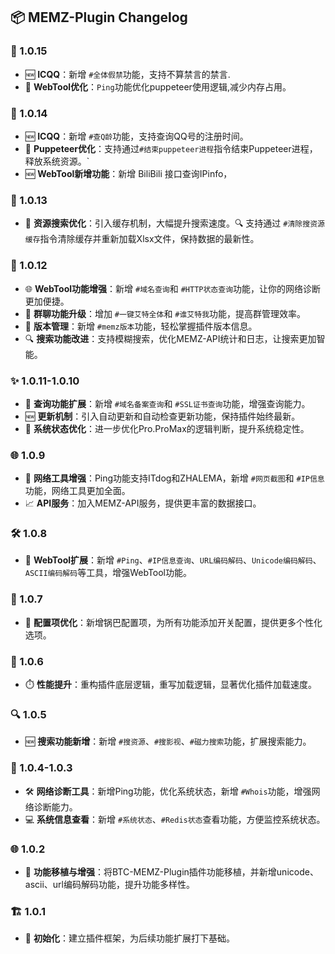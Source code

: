 ## 📦 MEMZ-Plugin Changelog

### 🌟 1.0.15

- 🆕 **ICQQ**：新增 `#全体假禁`功能，支持不算禁言的禁言.
- 🚀 **WebTool优化**：`Ping`功能优化puppeteer使用逻辑,减少内存占用。

### 🌟 1.0.14

- 🆕 **ICQQ**：新增 `#查Q龄`功能，支持查询QQ号的注册时间。
- 🚀 **Puppeteer优化**：支持通过`#结束puppeteer进程`指令结束Puppeteer进程，释放系统资源。`
- 🆕 **WebTool新增功能**：新增 BiliBili 接口查询IPinfo，

### 🌟 1.0.13

- 🚀 **资源搜索优化**：引入缓存机制，大幅提升搜索速度。🔍 支持通过 `#清除搜资源缓存`指令清除缓存并重新加载Xlsx文件，保持数据的最新性。

### 🌟 1.0.12

- 🌐 **WebTool功能增强**：新增 `#域名查询`和 `#HTTP状态查询`功能，让你的网络诊断更加便捷。
- 📢 **群聊功能升级**：增加 `#一键艾特全体`和 `#谁艾特我`功能，提高群管理效率。
- 📝 **版本管理**：新增 `#memz版本`功能，轻松掌握插件版本信息。
- 🔍 **搜索功能改进**：支持模糊搜索，优化MEMZ-API统计和日志，让搜索更加智能。

### ✨ 1.0.11-1.0.10

- 🔎 **查询功能扩展**：新增 `#域名备案查询`和 `#SSL证书查询`功能，增强查询能力。
- 🆕 **更新机制**：引入自动更新和自动检查更新功能，保持插件始终最新。
- 🤖 **系统状态优化**：进一步优化Pro.ProMax的逻辑判断，提升系统稳定性。

### 🌐 1.0.9

- 📡 **网络工具增强**：Ping功能支持ITdog和ZHALEMA，新增 `#网页截图`和 `#IP信息`功能，网络工具更加全面。
- 📈 **API服务**：加入MEMZ-API服务，提供更丰富的数据接口。

### 🛠️ 1.0.8

- 🔧 **WebTool扩展**：新增 `#Ping`、`#IP信息查询`、`URL编码解码`、`Unicode编码解码`、`ASCII编码解码`等工具，增强WebTool功能。

### 🔧 1.0.7

- 🛂 **配置项优化**：新增锅巴配置项，为所有功能添加开关配置，提供更多个性化选项。

### 🚀 1.0.6

- ⏱️ **性能提升**：重构插件底层逻辑，重写加载逻辑，显著优化插件加载速度。

### 🔍 1.0.5

- 🆕 **搜索功能新增**：新增 `#搜资源`、`#搜影视`、`#磁力搜索`功能，扩展搜索能力。

### 📡 1.0.4-1.0.3

- 🛠️ **网络诊断工具**：新增Ping功能，优化系统状态，新增 `#Whois`功能，增强网络诊断能力。
- 💻 **系统信息查看**：新增 `#系统状态`、`#Redis状态`查看功能，方便监控系统状态。

### 🌐 1.0.2

- 🔄 **功能移植与增强**：将BTC-MEMZ-Plugin插件功能移植，并新增unicode、ascii、url编码解码功能，提升功能多样性。

### 🏗️ 1.0.1

- 🚀 **初始化**：建立插件框架，为后续功能扩展打下基础。
